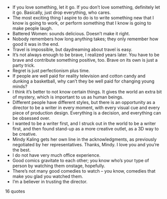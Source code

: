  - If you love something, let it go. If you don’t love something, definitely let it go. Basically, just drop everything, who cares.
 - The most exciting thing I aspire to do is to write something new that I know is going to work, or perform something that I know is going to make people laugh.
 - Battered Women: sounds delicious. Doesn’t make it right.
 - Nobody remembers how long anything takes; they only remember how good it was in the end.
 - Travel is impossible, but daydreaming about travel is easy.
 - It’s not always enough to be brave, I realized years later. You have to be brave and contribute something positive, too. Brave on its own is just a party trick.
 - Regret is just perfectionism plus time.
 - If people are well paid for reality television and cotton candy and dunking a basketball, why can’t they be well paid for changing young minds?
 - I think it’s better to not know certain things. It gives the world an extra bit of mystery, which is important to us as human beings.
 - Different people have different styles, but there is an opportunity as a director to be a writer in every moment, with every visual cue and every piece of production design. Everything is a decision, and everything can be obsessed over.
 - I wanted to be a writer first, and I struck out in the world to be a writer first, and then found stand-up as a more creative outlet, as a 3D way to be creative.
 - Mindy Kaling gets her own line in the acknowledgments, as previously negotiated by her representatives. Thanks, Mindy. I love you and you’re the best.
 - I do not have very much office experience.
 - Good comics gravitate to each other; you know who’s your type of person by watching them onstage, hopefully.
 - There’s not many good comedies to watch – you know, comedies that make you glad you watched them.
 - I’m a believer in trusting the director.

16 quotes
